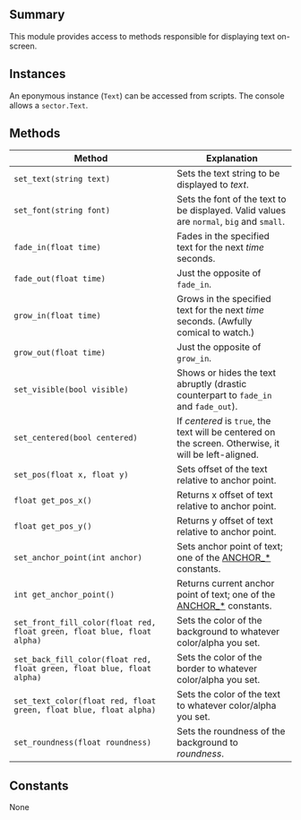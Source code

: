 Summary
-------

This module provides access to methods responsible for displaying text on-screen.

Instances
---------

An eponymous instance (`Text`) can be accessed from scripts. The console allows a `sector.Text`.

Methods
-------

Method                         | Explanation
-------------------------------|------------------------------------------------
`set_text(string text)`        | Sets the text string to be displayed to <var>text</var>.
`set_font(string font)`        | Sets the font of the text to be displayed. Valid values are `normal`, `big` and `small`.
`fade_in(float time)`          | Fades in the specified text for the next <var>time</var> seconds.
`fade_out(float time)`         | Just the opposite of `fade_in`.
`grow_in(float time)`          | Grows in the specified text for the next <var>time</var> seconds. (Awfully comical to watch.)
`grow_out(float time)`         | Just the opposite of `grow_in`.
`set_visible(bool visible)`    | Shows or hides the text abruptly (drastic counterpart to `fade_in` and `fade_out`).
`set_centered(bool centered)`  | If <var>centered</var> is `true`, the text will be centered on the screen. Otherwise, it will be left-aligned.
`set_pos(float x, float y)`    | Sets offset of the text relative to anchor point.
`float get_pos_x()`            | Returns x offset of text relative to anchor point.
`float get_pos_y()`            | Returns y offset of text relative to anchor point.
`set_anchor_point(int anchor)` | Sets anchor point of text; one of the [ANCHOR\_\*](ScriptingGlobals#Constants "wikilink") constants.
`int get_anchor_point()`       | Returns current anchor point of text; one of the [ANCHOR\_\*](ScriptingGlobals#Constants "wikilink") constants.
`set_front_fill_color(float red, float green, float blue, float alpha)` | Sets the color of the background to whatever color/alpha you set.
`set_back_fill_color(float red, float green, float blue, float alpha)` | Sets the color of the border to whatever color/alpha you set.
`set_text_color(float red, float green, float blue, float alpha)` | Sets the color of the text to whatever color/alpha you set.
`set_roundness(float roundness)` | Sets the roundness of the background to <var>roundness</var>.

Constants
---------

None
